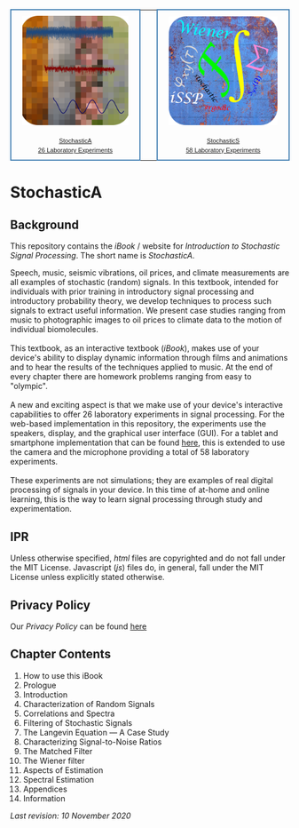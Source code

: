 <table style="margin:0px auto; border:0px">
	<tr style="text-align:center; border:0px">
		<td style="text-align:center; padding:10px 20px;
			border:2px steelblue solid; border-radius:25px;">
		<a href="https://socratic-software.github.io/stochastica/">
		<img src="images/StochasticA.png" height="30%" style="margin-bottom:15px;">
		<br><span style="font-family:Arial, Helvetica, sans-serif; font-size:80%;">
		StochasticA<br>26 Laboratory Experiments</span></a></td>
		<td>&nbsp;&nbsp;&nbsp;&nbsp;</td>
		<td style="text-align:center; padding:10px 20px;
			border:2px steelblue solid; border-radius:25px;">
		<a href="https://apps.apple.com/us/app/stochastic-signal-processing/id1450268179">
		<img src="images/StochasticS.png" height="30%" style="margin-bottom:15px;">
		<br><span style="font-family:Arial, Helvetica, sans-serif; font-size:80%;">
		StochasticS<br>58 Laboratory Experiments</span></a></td>
	</tr>
</table>

# StochasticA

## Background
This repository contains the *iBook* / website for *Introduction to Stochastic Signal Processing*. The short name is *StochasticA*.

Speech, music, seismic vibrations, oil prices, and climate measurements are all examples of stochastic (random) signals. In this textbook, intended for individuals with prior training in introductory signal processing and introductory probability theory, we develop techniques to process such signals to extract useful information. We present case studies ranging from music to photographic images to oil prices to climate data to the motion of individual biomolecules.
<br><br>
This textbook, as an interactive textbook (*iBook*), makes use of your device's ability to display dynamic information through films and animations and to hear the results of the techniques applied to music. At the end of every chapter there are homework problems ranging from easy to "olympic".
<br><br>
A new and exciting aspect is that we make use of your device's interactive capabilities to offer 26 laboratory experiments in signal processing. For the web-based implementation in this repository, the experiments use the speakers, display, and the graphical user interface (GUI). For a tablet and smartphone implementation that can be found [here](https://apps.apple.com/us/app/stochastic-signal-processing/id1450268179?ls=1), this is extended to use the camera and the microphone providing a total of 58 laboratory experiments.
<br><br>
These experiments are not simulations; they are examples of real digital processing of signals in your device. In this time of at-home and online learning, this is the way to learn signal processing through study and experimentation.

## IPR
Unless otherwise specified, *html* files are copyrighted and do not fall under the MIT License. Javascript (*js*) files do, in general, fall under the MIT License unless explicitly stated otherwise.

## Privacy Policy
Our *Privacy Policy* can be found [here](https://sites.google.com/socraticsoftware.org/socraticsoftware/privacy-policy)

## Chapter Contents

1. How to use this iBook
1. Prologue
1. Introduction
1. Characterization of Random Signals
1. Correlations and Spectra
1. Filtering of Stochastic Signals
1. The Langevin Equation &mdash; A Case Study
1. Characterizing Signal-to-Noise Ratios
1. The Matched Filter
1. The Wiener filter
1. Aspects of Estimation
1. Spectral Estimation
1. Appendices
1. Information


*Last revision: 10 November 2020*
